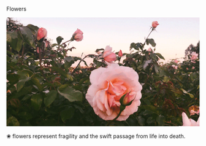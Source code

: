 Flowers

![alt text](https://github.com/diasednap/laurel/blob/main/15acd1b07161f4c5b6b21630b629fe66.gif)

❀ flowers represent fragility and the swift passage from life into death.
